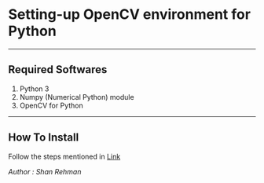 # Setting-up OpenCV environment for Python

----
## Required Softwares

1. Python 3
2. Numpy (Numerical Python) module
3. OpenCV for Python

----
## How To Install
Follow the steps mentioned in [Link](https://www.solarianprogrammer.com/2016/09/17/install-opencv-3-with-python-3-on-windows/)




*Author : Shan Rehman*
